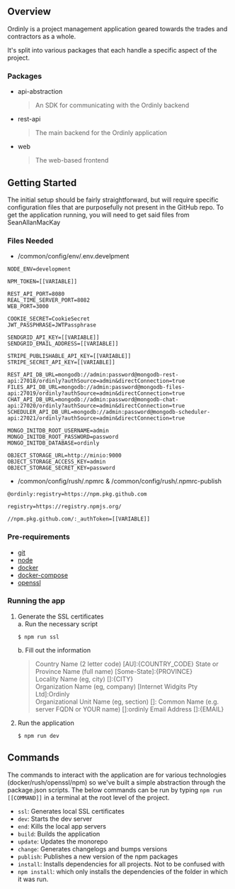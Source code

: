 ## Overview

Ordinly is a project management application geared towards the trades and contractors as a whole.

It's split into various packages that each handle a specific aspect of the project.

### Packages

- api-abstraction
  > An SDK for communicating with the Ordinly backend
- rest-api
  > The main backend for the Ordinly application
- web
  > The web-based frontend

## Getting Started

The initial setup should be fairly straightforward, but will require specific configuration files that are purposefully not present in the GitHub repo. To get the application running, you will need to get said files from SeanAllanMacKay

### Files Needed

- /common/config/env/.env.develpment

```
NODE_ENV=development

NPM_TOKEN=[[VARIABLE]]

REST_API_PORT=8080
REAL_TIME_SERVER_PORT=8082
WEB_PORT=3000

COOKIE_SECRET=CookieSecret
JWT_PASSPHRASE=JWTPassphrase

SENDGRID_API_KEY=[[VARIABLE]]
SENDGRID_EMAIL_ADDRESS=[[VARIABLE]]

STRIPE_PUBLISHABLE_API_KEY=[[VARIABLE]]
STRIPE_SECRET_API_KEY=[[VARIABLE]]

REST_API_DB_URL=mongodb://admin:password@mongodb-rest-api:27018/ordinly?authSource=admin&directConnection=true
FILES_API_DB_URL=mongodb://admin:password@mongodb-files-api:27019/ordinly?authSource=admin&directConnection=true
CHAT_API_DB_URL=mongodb://admin:password@mongodb-chat-api:27020/ordinly?authSource=admin&directConnection=true
SCHEDULER_API_DB_URL=mongodb://admin:password@mongodb-scheduler-api:27021/ordinly?authSource=admin&directConnection=true

MONGO_INITDB_ROOT_USERNAME=admin
MONGO_INITDB_ROOT_PASSWORD=password
MONGO_INITDB_DATABASE=ordinly

OBJECT_STORAGE_URL=http://minio:9000
OBJECT_STORAGE_ACCESS_KEY=admin
OBJECT_STORAGE_SECRET_KEY=password
```

- /common/config/rush/.npmrc & /common/config/rush/.npmrc-publish

```
@ordinly:registry=https://npm.pkg.github.com

registry=https://registry.npmjs.org/

//npm.pkg.github.com/:_authToken=[[VARIABLE]]
```

### Pre-requirements

- [git](https://git-scm.com/)
- [node](https://nodejs.org/en/)
- [docker](https://docs.docker.com/get-docker/)
- [docker-compose](https://docs.docker.com/compose/install/)
- [openssl](https://www.openssl.org/)

### Running the app

1. Generate the SSL certificates  
    a. Run the necessary script
   ```shell
   $ npm run ssl
   ```
   b. Fill out the information
   > Country Name (2 letter code) [AU]:{COUNTRY_CODE}
   > State or Province Name (full name) [Some-State]:{PROVINCE}  
   > Locality Name (eg, city) []:{CITY}  
   > Organization Name (eg, company) [Internet Widgits Pty Ltd]:Ordinly  
   > Organizational Unit Name (eg, section) []:
   > Common Name (e.g. server FQDN or YOUR name) []:ordinly
   > Email Address []:{EMAIL}
2. Run the application
   ```shell
   $ npm run dev
   ```

## Commands

The commands to interact with the application are for various technologies (docker/rush/openssl/npm) so we've built a simple abstraction through the package.json scripts. The below commands can be run by typing `npm run [[COMMAND]]` in a terminal at the root level of the project.

- `ssl`: Generates local SSL certificates
- `dev`: Starts the dev server
- `end`: Kills the local app servers
- `build`: Builds the application
- `update`: Updates the monorepo
- `change`: Generates changelogs and bumps versions
- `publish`: Publishes a new version of the npm packages
- `install`: Installs dependencies for all projects. Not to be confused with
- `npm install`: which only installs the dependencies of the folder in which it was run.
